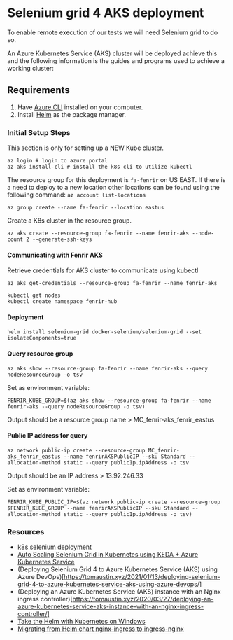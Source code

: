 # Selenium grid 4 AKS deployment

To enable remote execution of our tests we will need Selenium grid to do so.

An Azure Kubernetes Service (AKS) cluster will be deployed achieve this and the following information is the guides and programs
used to achieve a working cluster:

## Requirements

1. Have [Azure CLI](https://learn.microsoft.com/en-us/cli/azure/install-azure-cli-windows?tabs=azure-cli) installed on your computer.
2. Install [Helm](https://helm.sh/docs/intro/install/) as the package manager.

### Initial Setup Steps

This section is only for setting up a NEW Kube cluster.

```shell
az login # login to azure portal
az aks install-cli # install the k8s cli to utilize kubectl
```

The resource group for this deployment is ```fa-fenrir``` on US EAST. If there is a need to deploy to a new location other locations can be found using the following command: ```az account list-locations```

```shell
az group create --name fa-fenrir --location eastus
```

Create a K8s cluster in the resource group.

```shell
az aks create --resource-group fa-fenrir --name fenrir-aks --node-count 2 --generate-ssh-keys
```

#### Communicating with Fenrir AKS

Retrieve credentials for AKS cluster to communicate using kubectl

```shell
az aks get-credentials --resource-group fa-fenrir --name fenrir-aks
```

```shell
kubectl get nodes
kubectl create namespace fenrir-hub
```

#### Deployment

```shell
helm install selenium-grid docker-selenium/selenium-grid --set isolateComponents=true
```

#### Query resource group

```shell
az aks show --resource-group fa-fenrir --name fenrir-aks --query nodeResourceGroup -o tsv
```

Set as environment variable:

```shell
FENRIR_KUBE_GROUP=$(az aks show --resource-group fa-fenrir --name fenrir-aks --query nodeResourceGroup -o tsv)
```

Output should be a resource group name > MC_fenrir-aks_fenrir_eastus

#### Public IP address for query

```shell
az network public-ip create --resource-group MC_fenrir-aks_fenrir_eastus --name fenrirAKSPublicIP --sku Standard --allocation-method static --query publicIp.ipAddress -o tsv
```

Output should be an IP address > 13.92.246.33

Set as environment variable:

```shell
FENRIR_KUBE_PUBLIC_IP=$(az network public-ip create --resource-group $FENRIR_KUBE_GROUP --name fenrirAKSPublicIP --sku Standard --allocation-method static --query publicIp.ipAddress -o tsv)
```

### Resources

- [k8s selenium deployment](https://github.com/SeleniumHQ/docker-selenium/blob/trunk/charts/selenium-grid/README.md)
- [Auto Scaling Selenium Grid in Kubernetes using KEDA + Azure Kubernetes Service](https://medium.com/@gururajhm/auto-scaling-selenium-grid-in-kubernetes-using-keda-azure-kubernetes-service-3244dc00a9a6)
- (Deploying Selenium Grid 4 to Azure Kubernetes Service (AKS) using Azure DevOps)[https://tomaustin.xyz/2021/01/13/deploying-selenium-grid-4-to-azure-kubernetes-service-aks-using-azure-devops/]
- (Deploying an Azure Kubernetes Service (AKS) instance with an Nginx ingress controller)[https://tomaustin.xyz/2020/03/27/deploying-an-azure-kubernetes-service-aks-instance-with-an-nginx-ingress-controller/]
- [Take the Helm with Kubernetes on Windows](https://medium.com/@JockDaRock/take-the-helm-with-kubernetes-on-windows-c2cd4373104b)
- [Migrating from Helm chart nginx-ingress to ingress-nginx](https://rimusz.net/migrating-to-ingress-nginx)

